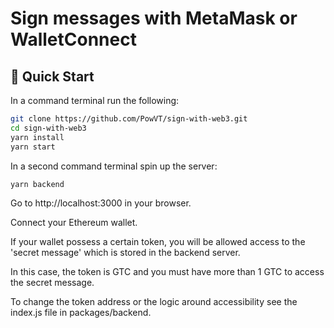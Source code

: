 # Sign messages with MetaMask or WalletConnect

## 🌴 Quick Start

In a command terminal run the following:

```bash
git clone https://github.com/PowVT/sign-with-web3.git
cd sign-with-web3
yarn install
yarn start
```

In a second command terminal spin up the server:
```bash
yarn backend
```

Go to http://localhost:3000 in your browser.

Connect your Ethereum wallet.

If your wallet possess a certain token, you will be allowed access to the 'secret message' which is stored in the backend server.

In this case, the token is GTC and you must have more than 1 GTC to access the secret message.

To change the token address or the logic around accessibility see the index.js file in packages/backend.

